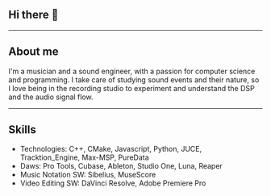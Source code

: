 ## Hi there 👋

---
## About me
I'm a musician and a sound engineer, with a passion for computer science and programming. 
I take care of studying sound events and their nature, 
so I love being in the recording studio to experiment and understand the DSP and the audio signal flow.

---

## Skills
* Technologies:  C++, CMake, Javascript, Python, JUCE, Tracktion_Engine, Max-MSP, PureData
* Daws:  Pro Tools, Cubase, Ableton, Studio One, Luna, Reaper
* Music Notation SW:  Sibelius, MuseScore
* Video Editing SW:  DaVinci Resolve, Adobe Premiere Pro

<!--
**OrangeSolutions/OrangeSolutions** is a ✨ _special_ ✨ repository because its `README.md` (this file) appears on your GitHub profile.

Here are some ideas to get you started:

- 🔭 I’m currently working on ...
- 🌱 I’m currently learning ...
- 👯 I’m looking to collaborate on ...
- 🤔 I’m looking for help with ...
- 💬 Ask me about ...
- 📫 How to reach me: ...
- 😄 Pronouns: ...
- ⚡ Fun fact: ...
-->
